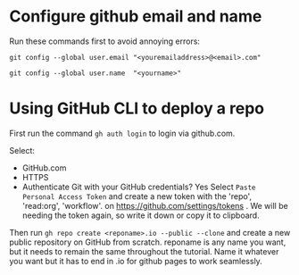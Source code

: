 # Configure github email and name
Run these commands first to avoid annoying errors:


`git config --global user.email "<youremailaddress>@<email>.com"`


`git config --global user.name  "<yourname>"`

# Using GitHub CLI to deploy a repo

First run the command `gh auth login` to login via github.com. 

Select:
- GitHub.com
- HTTPS
- Authenticate Git with your GitHub credentials? Yes
Select `Paste Personal Access Token` and create a new token with the 'repo', 'read:org', 'workflow'. on https://github.com/settings/tokens . We will be needing the token again, so write it down or copy it to clipboard.

Then run `gh repo create <reponame>.io --public --clone` and create a new public repository on GitHub from scratch. reponame is any name you want, but it needs to remain the same throughout the tutorial. Name it whatever you want but it has to end in .io for github pages to work seamlessly.